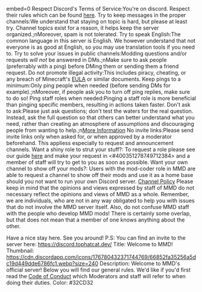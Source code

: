 embed=0
<rules>
Respect Discord's Terms of Service:You're on discord. Respect their rules which can be found [here](https://discord.com/terms).
Try to keep messages in the proper channels:We understand that staying on topic is hard, but please at least try. Channel topics exist for a reason, it helps keep the server organized.;nMoreover, spam is not tolerated.
Try to speak English:The common language in this server is English. We however understand that not everyone is as good at English, so you may use translation tools if you need to.
Try to solve your issues in public channels:Modding questions and/or requests _will not_ be answered in DMs.;nMake sure to ask people (preferrably with a ping) before DMing them or sending them a friend request.
Do not promote illegal activity:This includes piracy, cheating, or any breach of Minecraft's [EULA](https://www.minecraft.net/en-us/eula) or similar documents.
Keep pings to a minimum:Only ping people when needed (before sending DMs for example).;nMoreover, if people ask you to turn off ping replies, make sure to do so!
Ping staff roles when needed:Pinging a staff role is more beneficial than pinging specific members, resulting in actions taken faster.
Don't ask to ask:Please just ask questions; don't test the waters for the real question. Instead, ask the full question so that others can better understand what you need, rather than creating an atmosphere of assumptions and discouraging people from wanting to help.;n[More Information](https://solhsa.com/dontask.html)
No invite links:Please send invite links only when asked for, or when approved by a moderator beforehand. This appliess especially to request and announcement channels.
Want a shiny role to strut your stuff?: To request a role please see our guide [here](https://minecraftmoddevelopment.github.io/CoC.html#role-requirements) and make your request in <#400351278749712384> and a member of staff will try to get to you as soon as possible.
Want your own channel to show off your mods?: Users with the mod-coder role in MMD are able to request a channel to show off their mods and use it as a home base should you not want to run your own Discord server. [Channel Policy](https://minecraftmoddevelopment.github.io/CoC.html#channel-policy)
<rulesEnd/>
Please keep in mind that the opinions and views expressed by staff of MMD do not necessary reflect the opinions and views of MMD as a whole. Remember, we are individuals, who are not in any way obligated to help you with issues that do not involve the MMD server itself. Also, do not confuse MMD staff with the people who develop MMD mods! There is certainly some overlap, but that does not mean that a member of one knows anything about the other.

Have a nice stay here. See you around!
P.S: You can find an invite to the server here: <https://discord.tophatcat.dev/>
<embeds>
Title: Welcome to MMD!
Thumbnail: https://cdn.discordapp.com/icons/176780432371744769/66852fa35256a5dc19d449dde6786fc1.webp?size=240
Description: Welcome to MMD's official server! 
Below you will find our general rules. We'd like if you'd first read the [Code of Conduct](https://minecraftmoddevelopment.github.io/CoC.html) which Moderators and staff will refer to when doing their duties.
Color: #32CD32
<embedsEnd>
